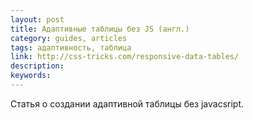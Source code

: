 ```yaml
---
layout: post
title: Адаптивные таблицы без JS (англ.)
category: guides, articles
tags: адаптивность, таблица
link: http://css-tricks.com/responsive-data-tables/
description:
keywords:
---
```


<p>Статья о создании адаптивной таблицы без javacsript.</p>
